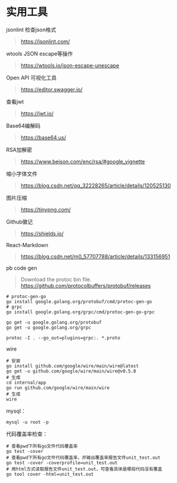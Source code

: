 # 实用工具

jsonlint 检查json格式
> https://jsonlint.com/

wtools JSON escape等操作
> https://wtools.io/json-escape-unescape

Open API 可视化工具
> https://editor.swagger.io/

查看jwt
> https://jwt.io/

Base64编解码
> https://base64.us/

RSA加解密
> https://www.bejson.com/enc/rsa/#google_vignette

缩小字体文件
> https://blog.csdn.net/qq_32228265/article/details/120525130

图片压缩
> https://tinypng.com/

Github徽记
> https://shields.io/

React-Markdown
> https://blog.csdn.net/m0_57707788/article/details/133156951

pb code gen
> Download the protoc bin file.
> https://github.com/protocolbuffers/protobuf/releases
```shell
# protoc-gen-go
go install google.golang.org/protobuf/cmd/protoc-gen-go
# grpc
go install google.golang.org/grpc/cmd/protoc-gen-go-grpc

go get -u google.golang.org/protobuf
go get -u google.golang.org/grpc
```
```shell
protoc -I . --go_out=plugins=grpc:. *.proto
```

wire
```shell
# 安装
go install github.com/google/wire/main/wire@latest
go get -u github.com/google/wire/main/wire@v0.5.0
# 生成
cd internal/app
go run github.com/google/wire/main/wire
# 生成
wire
```

mysql：
```shell
mysql -u root -p
```

代码覆盖率检查：
```shell
# 查看pwd下所有go文件代码覆盖率
go test -cover
# 查看pwd下所有go文件代码覆盖率，并输出覆盖率报告文件unit_test.out
go test -cover -coverprofile=unit_test.out
# 用html方式读取报告文件unit_test.out，可查看具体是哪段代码没有覆盖
go tool cover -html=unit_test.out
```
